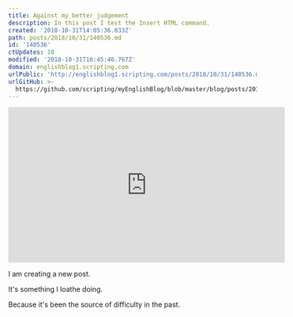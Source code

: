 ```yaml
---
title: Against my better judgement
description: In this post I test the Insert HTML command.
created: '2018-10-31T14:05:36.833Z'
path: posts/2018/10/31/140536.md
id: '140536'
ctUpdates: 10
modified: '2018-10-31T16:45:46.767Z'
domain: englishblog1.scripting.com
urlPublic: 'http://englishblog1.scripting.com/posts/2018/10/31/140536.md'
urlGitHub: >-
  https://github.com/scripting/myEnglishBlog/blob/master/blog/posts/2018/10/31/140536.md
---
```

<iframe width="560" height="315" src="https://www.youtube.com/embed/30PPdLTLlko" frameborder="0" allow="accelerometer; autoplay; encrypted-media; gyroscope; picture-in-picture" allowfullscreen="" style="font-size: var(--normal-font-size);"></iframe>

<span style="font-size: var(--normal-font-size);">I am creating a new post.</span>

It's something I loathe doing.

Because it's been the source of difficulty in the past.